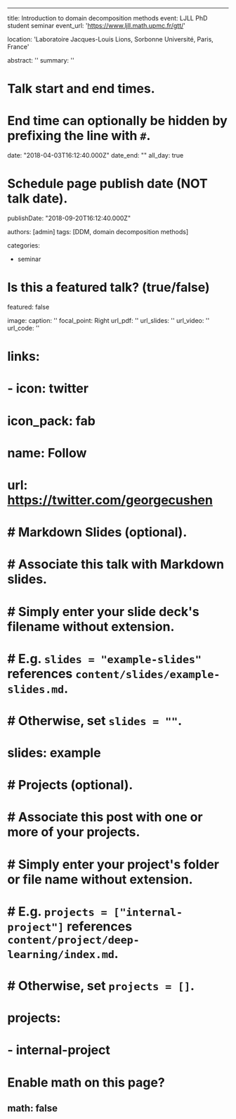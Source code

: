 ---

title: Introduction to domain decomposition methods
event: LJLL PhD student seminar
event_url: 'https://www.ljll.math.upmc.fr/gtt/'

location: 'Laboratoire Jacques-Louis Lions, Sorbonne Université, Paris, France'

abstract: ''
summary: ''

# Talk start and end times.
#   End time can optionally be hidden by prefixing the line with `#`.
date: "2018-04-03T16:12:40.000Z"
date_end: ""
all_day: true

# Schedule page publish date (NOT talk date).
publishDate: "2018-09-20T16:12:40.000Z"

authors: [admin]
tags: [DDM, domain decomposition methods]

categories: 
  - seminar


# Is this a featured talk? (true/false)
featured: false

image:
  caption: ''
  focal_point: Right
url_pdf: ''
url_slides: ''
url_video: ''
url_code: ''

# links:
# - icon: twitter
#   icon_pack: fab
#   name: Follow
#   url: https://twitter.com/georgecushen

# # Markdown Slides (optional).
# #   Associate this talk with Markdown slides.
# #   Simply enter your slide deck's filename without extension.
# #   E.g. `slides = "example-slides"` references `content/slides/example-slides.md`.
# #   Otherwise, set `slides = ""`.
# slides: example

# # Projects (optional).
# #   Associate this post with one or more of your projects.
# #   Simply enter your project's folder or file name without extension.
# #   E.g. `projects = ["internal-project"]` references `content/project/deep-learning/index.md`.
# #   Otherwise, set `projects = []`.
# projects:
# - internal-project

# Enable math on this page?
math: false
---